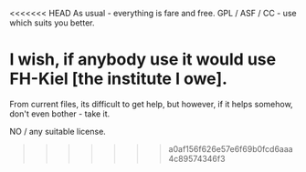 <<<<<<< HEAD
As usual - everything is fare and free. GPL / ASF / CC - use which suits you better.

I wish, if anybody use it would use FH-Kiel [the institute I owe].
=======
From current files, its difficult to get help, but however, if it helps somehow, don't even bother - take it.

NO / any suitable license.
>>>>>>> a0af156f626e57e6f69b0fcd6aaa4c89574346f3

